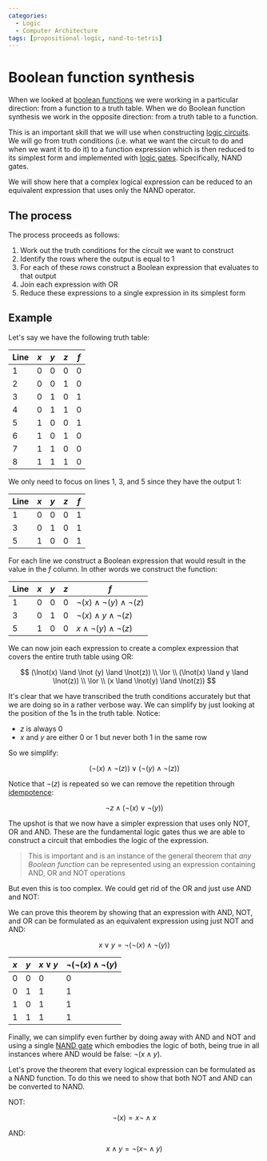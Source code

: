 ```yaml
---
categories:
  - Logic
  - Computer Architecture
tags: [propositional-logic, nand-to-tetris]
---
```


# Boolean function synthesis

When we looked at
[boolean functions](Boolean_functions.md) we were
working in a particular direction: from a function to a truth table. When we do
Boolean function synthesis we work in the opposite direction: from a truth table
to a function.

This is an important skill that we will use when constructing
[logic circuits](Digital_circuits.md).
We will go from truth conditions (i.e. what we want the circuit to do and when
we want it to do it) to a function expression which is then reduced to its
simplest form and implemented with
[logic gates](Logic_gates.md).
Specifically, NAND gates.

We will show here that a complex logical expression can be reduced to an
equivalent expression that uses only the NAND operator.

## The process

The process proceeds as follows:

1. Work out the truth conditions for the circuit we want to construct
2. Identify the rows where the output is equal to 1
3. For each of these rows construct a Boolean expression that evaluates to that
   output
4. Join each expression with OR
5. Reduce these expressions to a single expression in its simplest form

## Example

Let's say we have the following truth table:

| Line | $x$ | $y$ | $z$ | $f$ |
| ---- | --- | --- | --- | --- |
| 1    | 0   | 0   | 0   | 0   |
| 2    | 0   | 0   | 1   | 0   |
| 3    | 0   | 1   | 0   | 1   |
| 4    | 0   | 1   | 1   | 0   |
| 5    | 1   | 0   | 0   | 1   |
| 6    | 1   | 0   | 1   | 0   |
| 7    | 1   | 1   | 0   | 0   |
| 8    | 1   | 1   | 1   | 0   |

We only need to focus on lines 1, 3, and 5 since they have the output 1:

| Line | $x$ | $y$ | $z$ | $f$ |
| ---- | --- | --- | --- | --- |
| 1    | 0   | 0   | 0   | 1   |
| 3    | 0   | 1   | 0   | 1   |
| 5    | 1   | 0   | 0   | 1   |

For each line we construct a Boolean expression that would result in the value
in the $f$ column. In other words we construct the function:

| Line | $x$ | $y$ | $z$ | $f$                                       |
| ---- | --- | --- | --- | ----------------------------------------- |
| 1    | 0   | 0   | 0   | $\lnot(x) \land \lnot (y) \land \lnot(z)$ |
| 3    | 0   | 1   | 0   | $\lnot(x) \land y \land \lnot(z)$         |
| 5    | 1   | 0   | 0   | $x \land \lnot(y) \land \lnot(z)$         |

We can now join each expression to create a complex expression that covers the
entire truth table using OR:

$$
(\lnot(x) \land \lnot (y) \land \lnot(z)) \\ \lor \\ (\lnot(x) \land y \land \lnot(z)) \\ \lor \\  (x \land \lnot(y) \land \lnot(z))
$$

It's clear that we have transcribed the truth conditions accurately but that we
are doing so in a rather verbose way. We can simplify by just looking at the
position of the 1s in the truth table. Notice:

- $z$ is always 0
- $x$ and $y$ are either 0 or 1 but never both 1 in the same row

So we simplify:

$$
    (\lnot(x) \land \lnot(z)) \lor (\lnot(y) \land \lnot(z))
$$

Notice that $\lnot(z)$ is repeated so we can remove the repetition through
[idempotence](Boolean_algebra.md#idempotent-law):

$$
    \lnot z \land (\lnot(x) \lor \lnot(y))
$$

The upshot is that we now have a simpler expression that uses only NOT, OR and
AND. These are the fundamental logic gates thus we are able to construct a
circuit that embodies the logic of the expression.

> This is important and is an instance of the general theorem that _any Boolean
> function_ can be represented using an expression containing AND, OR and NOT
> operations

But even this is too complex. We could get rid of the OR and just use AND and
NOT:

We can prove this theorem by showing that an expression with AND, NOT, and OR
can be formulated as an equivalent expression using just NOT and AND:

$$
  x \lor y = \lnot(\lnot(x) \land \lnot(y))
$$

| $x$ | $y$ | $x \lor y$ | $\lnot(\lnot(x) \land \lnot(y)$ |
| --- | --- | ---------- | ------------------------------- |
| 0   | 0   | 0          | 0                               |
| 0   | 1   | 1          | 1                               |
| 1   | 0   | 1          | 1                               |
| 1   | 1   | 1          | 1                               |

Finally, we can simplify even further by doing away with AND and NOT and using a
single
[NAND gate](Logic_gates.md#nand-gate)
which embodies the logic of both, being true in all instances where AND would be
false: $\lnot (x \land  y)$.

Let's prove the theorem that every logical expression can be formulated as a
NAND function. To do this we need to show that both NOT and AND can be converted
to NAND.

NOT:

$$
  \lnot(x) = x \lnot\land x
$$

AND:

$$
  x \land y = \lnot(x \lnot\land y)
$$
